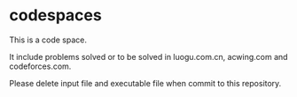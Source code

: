 # codespaces

This is a code space.

It include problems solved or to be solved in luogu.com.cn, acwing.com and codeforces.com.

Please delete input file and executable file when commit to this repository.
